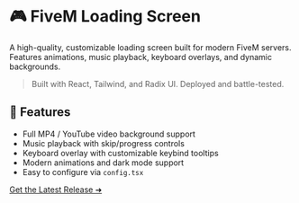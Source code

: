 # 🎮 FiveM Loading Screen

A high-quality, customizable loading screen built for modern FiveM servers. Features animations, music playback, keyboard overlays, and dynamic backgrounds.

> Built with React, Tailwind, and Radix UI. Deployed and battle-tested.

## 🚀 Features

- Full MP4 / YouTube video background support
- Music playback with skip/progress controls
- Keyboard overlay with customizable keybind tooltips
- Modern animations and dark mode support
- Easy to configure via `config.tsx`

[Get the Latest Release ➜](https://github.com/yourname/fivem-loading-screen/releases)

